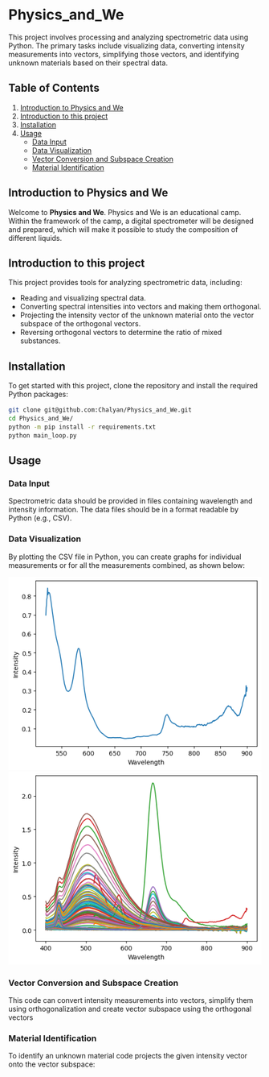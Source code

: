 # Physics_and_We

This project involves processing and analyzing spectrometric data using Python. The primary tasks include visualizing data, converting intensity measurements into vectors, simplifying those vectors, and identifying unknown materials based on their spectral data.

## Table of Contents

1. [Introduction to Physics and We](#introduction-to-physics-and-we)
2. [Introduction to this project](#introduction-to-this-project)
3. [Installation](#installation)
4. [Usage](#usage)
    - [Data Input](#data-input)
    - [Data Visualization](#data-visualization)
    - [Vector Conversion and Subspace Creation](#vector-conversion-and-subspace-creation)
    - [Material Identification](#material-identification)


## Introduction to Physics and We

Welcome to **Physics and We**. 
Physics and We is an  educational camp․ Within the framework of the camp, a digital spectrometer will be designed and prepared, which will make it possible to study the composition of different liquids.


## Introduction to this project

This project provides tools for analyzing spectrometric data, including:

- Reading and visualizing spectral data.
- Converting spectral intensities into vectors and making them orthogonal.
- Projecting the intensity vector of the unknown material onto the vector subspace of the orthogonal vectors.
- Reversing orthogonal vectors to determine the ratio of mixed substances.

## Installation

To get started with this project, clone the repository and install the required Python packages:

```bash
git clone git@github.com:Chalyan/Physics_and_We.git
cd Physics_and_We/
python -m pip install -r requirements.txt
python main_loop.py
```

## Usage

### Data Input

Spectrometric data should be provided in files containing wavelength and intensity information. The data files should be in a format readable by Python (e.g., CSV).

### Data Visualization

By plotting the CSV file in Python, you can create graphs for individual measurements or for all the measurements combined, as shown below:

![Single Measurement Graph](graph_single.png)
![Multiple Measurement Graph](download.png)
### Vector Conversion and Subspace Creation

This code can convert intensity measurements into vectors, simplify them using orthogonalization and create vector subspace using the orthogonal vectors

### Material Identification

To identify an unknown material code projects the given intensity vector onto the vector subspace:
